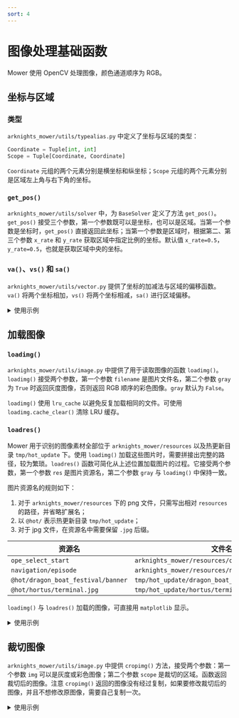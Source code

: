 ```yaml
---
sort: 4
---
```


# 图像处理基础函数

Mower 使用 OpenCV 处理图像，颜色通道顺序为 RGB。

## 坐标与区域

### 类型

`arknights_mower/utils/typealias.py` 中定义了坐标与区域的类型：

```python
Coordinate = Tuple[int, int]
Scope = Tuple[Coordinate, Coordinate]
```

`Coordinate` 元组的两个元素分别是横坐标和纵坐标；`Scope` 元组的两个元素分别是区域左上角与右下角的坐标。

### `get_pos()`

`arknights_mower/utils/solver` 中，为 `BaseSolver` 定义了方法 `get_pos()`。`get_pos()` 接受三个参数，第一个参数既可以是坐标，也可以是区域。当第一个参数是坐标时，`get_pos()` 直接返回此坐标；当第一个参数是区域时，根据第二、第三个参数 `x_rate` 和 `y_rate` 获取区域中指定比例的坐标。默认值 `x_rate=0.5`，`y_rate=0.5`，也就是获取区域中央的坐标。

### `va()`、`vs()` 和 `sa()`

`arknights_mower/utils/vector.py` 提供了坐标的加减法与区域的偏移函数。`va()` 将两个坐标相加，`vs()` 将两个坐标相减，`sa()` 进行区域偏移。

<details>
<summary>使用示例</summary>
{% include coordinate.html %}
</details>

## 加载图像

### `loadimg()`

`arknights_mower/utils/image.py` 中提供了用于读取图像的函数 `loadimg()`。`loadimg()` 接受两个参数，第一个参数 `filename` 是图片文件名，第二个参数 `gray` 为 `True` 时返回灰度图像，否则返回 RGB 顺序的彩色图像。`gray` 默认为 `False`。

`loadimg()` 使用 `lru_cache` 以避免反复加载相同的文件。可使用 `loadimg.cache_clear()` 清除 LRU 缓存。

### `loadres()`

Mower 用于识别的图像素材全部位于 `arknights_mower/resources` 以及热更新目录 `tmp/hot_update` 下。使用 `loadimg()` 加载这些图片时，需要拼接出完整的路径，较为繁琐。`loadres()` 函数可简化从上述位置加载图片的过程。它接受两个参数，第一个参数 `res` 是图片资源名，第二个参数 `gray` 与 `loadimg()` 中保持一致。

图片资源名的规则如下：

1. 对于 `arknights_mower/resources` 下的 png 文件，只需写出相对 `resources` 的路径，并省略扩展名；
2. 以 `@hot/` 表示热更新目录 `tmp/hot_update`；
3. 对于 jpg 文件，在资源名中需要保留 `.jpg` 后缀。

| 资源名                             | 文件名                                             |
| ---------------------------------- | -------------------------------------------------- |
| `ope_select_start`                 | `arknights_mower/resources/ope_select_start.png`   |
| `navigation/episode`               | `arknights_mower/resources/navigation/episode.png` |
| `@hot/dragon_boat_festival/banner` | `tmp/hot_update/dragon_boat_festival/banner.png`   |
| `@hot/hortus/terminal.jpg`         | `tmp/hot_update/hortus/terminal.jpg`               |

`loadimg()` 与 `loadres()` 加载的图像，可直接用 `matplotlib` 显示。

<details>
<summary>使用示例</summary>
{% include loadimg.html %}
</details>

## 裁切图像

`arknights_mower/utils/image.py` 中提供 `cropimg()` 方法，接受两个参数：第一个参数 `img` 可以是灰度或彩色图像；第二个参数 `scope` 是裁切的区域。函数返回裁切后的图像。注意 `cropimg()` 返回的图像没有经过复制，如果要修改裁切后的图像，并且不想修改原图像，需要自己复制一次。

<details>
<summary>使用示例</summary>
{% include cropimg.html %}
</details>

